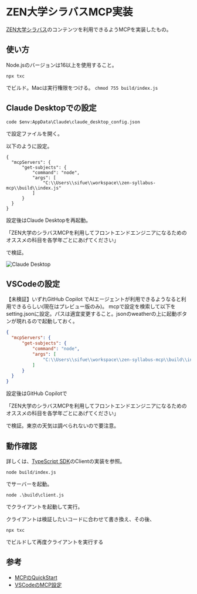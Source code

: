 # ZEN大学シラバスMCP実装 

[ZEN大学シラバス](https://syllabus.zen.ac.jp/)のコンテンツを利用できるようMCPを実装したもの。

## 使い方

Node.jsのバージョンは16以上を使用すること。

```
npx txc
```

でビルド。Macは実行権限をつける。 `chmod 755 build/index.js`

## Claude Desktopでの設定

```
code $env:AppData\Claude\claude_desktop_config.json
```
で設定ファイルを開く。

以下のように設定。

```
{
  "mcpServers": {
      "get-subjects": {
          "command": "node",
          "args": [
              "C:\\Users\\sifue\\workspace\\zen-syllabus-mcp\\build\\index.js"
          ]
      }
  }
}
```

設定後はClaude Desktopを再起動。

「ZEN大学のシラバスMCPを利用してフロントエンドエンジニアになるためのオススメの科目を各学年ごとにあげてください」

で検証。

![Claude Desktop](image/claude.png)

## VSCodeの設定
【未検証】いずれGitHub Copilot でAIエージェントが利用できるようなると利用できるらしい(現在はプレビュー版のみ)。
mcpで設定を検索して以下をsetting.jsonに設定。パスは適宜変更すること。jsonのweatherの上に起動ボタンが現れるので起動しておく。

```json
{
  "mcpServers": {
      "get-subjects": {
          "command": "node",
          "args": [
              "C:\\Users\\sifue\\workspace\\zen-syllabus-mcp\\build\\index.js"
          ]
      }
  }
}
```

設定後はGitHub Copilotで

「ZEN大学のシラバスMCPを利用してフロントエンドエンジニアになるためのオススメの科目を各学年ごとにあげてください」

で検証。東京の天気は調べられないので要注意。

## 動作確認
詳しくは、[TypeScript SDK](https://github.com/modelcontextprotocol/typescript-sdk)のClientの実装を参照。

```
node build/index.js
```
でサーバーを起動。

```
node .\build\client.js
```
でクライアントを起動して実行。

クライアントは検証したいコードに合わせて書き換え、その後、
```
npx txc
```
でビルドして再度クライアントを実行する


## 参考
- [MCPのQuickStart](https://modelcontextprotocol.io/quickstart/server)
- [VSCodeのMCP設定](https://code.visualstudio.com/docs/copilot/chat/mcp-servers)